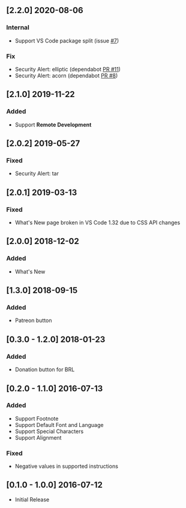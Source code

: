## [2.2.0] 2020-08-06
### Internal
- Support VS Code package split (issue [#7](https://github.com/alefragnani/vscode-language-rtf/issues/7))

### Fix
- Security Alert: elliptic (dependabot [PR #11](https://github.com/alefragnani/vscode-language-pascal/pull/11))
- Security Alert: acorn (dependabot [PR #8](https://github.com/alefragnani/vscode-language-pascal/pull/8))

## [2.1.0] 2019-11-22
### Added
* Support **Remote Development**

## [2.0.2] 2019-05-27
### Fixed
- Security Alert: tar

## [2.0.1] 2019-03-13
### Fixed
- What's New page broken in VS Code 1.32 due to CSS API changes

## [2.0.0] 2018-12-02
### Added
- What's New

## [1.3.0] 2018-09-15
### Added
- Patreon button

## [0.3.0 - 1.2.0] 2018-01-23
### Added
- Donation button for BRL

## [0.2.0 - 1.1.0] 2016-07-13
### Added
- Support Footnote
- Support Default Font and Language
- Support Special Characters
- Support Alignment

### Fixed
- Negative values in supported instructions

## [0.1.0 - 1.0.0] 2016-07-12
- Initial Release
